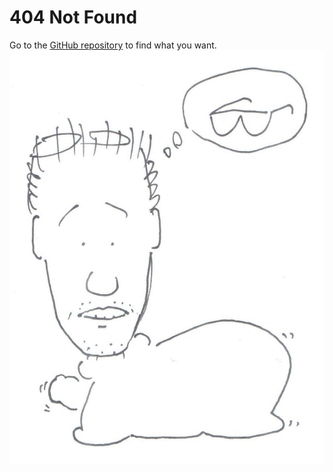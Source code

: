 


# 404 Not Found

Go to the [GitHub repository](https://github.com/Symbol1/Symbol1.github.io)
to find what you want.  
![vaseman prune](vaseman/Jau-Pao%20Wang%202019-03-16.jpg)



